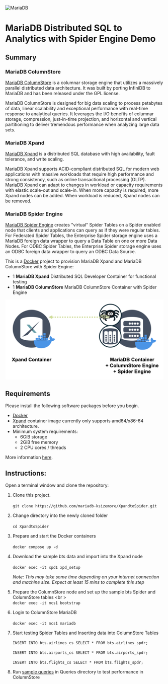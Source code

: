 ![MariaDB](https://mariadb.com/wp-content/uploads/2019/11/mariadb-logo_blue-transparent.png)

# MariaDB Distributed SQL to Analytics with Spider Engine Demo 

## Summary

### MariaDB ColumnStore 
[MariaDB ColumnStore](https://mariadb.com/products/columnstore/) is a columnar storage engine that utilizes a massively parallel distributed data architecture. It was built by porting InfiniDB to MariaDB and has been released under the GPL license.

MariaDB ColumnStore is designed for big data scaling to process petabytes of data, linear scalability and exceptional performance with real-time response to analytical queries. It leverages the I/O benefits of columnar storage, compression, just-in-time projection, and horizontal and vertical partitioning to deliver tremendous performance when analyzing large data sets.

### MariaDB Xpand 
[MariaDB Xpand](https://mariadb.com/products/enterprise/xpand/) is a distributed SQL database with high availability, fault tolerance, and write scaling.

MariaDB Xpand supports ACID-compliant distributed SQL for modern web applications with massive workloads that require high performance and strong consistency, such as online transactional processing (OLTP). MariaDB Xpand can adapt to changes in workload or capacity requirements with elastic scale-out and scale-in. When more capacity is required, more Xpand nodes can be added. When workload is reduced, Xpand nodes can be removed.

### MariaDB Spider Engine 

[MariaDB Spider Engine](https://mariadb.com/docs/server/storage-engines/spider/) creates "virtual" Spider Tables on a Spider enabled node that clients and applications can query as if they were regular tables. For Federated Spider Tables, the Enterprise Spider storage engine uses a MariaDB foreign data wrapper to query a Data Table on one or more Data Nodes. For ODBC Spider Tables, the Enterprise Spider storage engine uses an ODBC foreign data wrapper to query an ODBC Data Source.



This is a [Docker](https://hub.docker.com/r/mariadb/) project to provision MariaDB Xpand and MariaDB ColumnStore with Spider Engine:

*   1 **MariaDB Xpand** Distributed SQL Developer Container for functional testing
*   1 **MariaDB ColumnStore** MariaDB ColumnStore Container with Spider Engine


![Xpand to ColumnStore with Spider Docker](https://github.com/mariadb-ksizemore/XpandtoSpider/blob/master/XpandtoSpider.png)

## Requirements

Please install the following software packages before you begin.

*   [Docker](https://www.docker.com/get-started)
*   [Xpand](https://hub.docker.com/r/mariadb/xpand-single) container image currently only supports amd64/x86-64 architecture. 
* Minimum system requirements:
    * 6GiB storage
    * 2GiB free memory
    * 2 CPU cores / threads

 More information [here](https://hub.docker.com/r/mariadb/xpand-single).


## Instructions:

Open a terminal window and clone the repository:

1.  Clone this project. <br />  
    `git clone https://github.com/mariadb-ksizemore/XpandtoSpider.git`

2.  Change directory into the newly cloned folder <br />  
    `cd XpandtoSpider`

3.  Prepare and start the Docker containers <br />  
    `docker compose up -d` 
    
4.  Download the sample bts data and import into the Xpand node <br />  
    `docker exec -it xpd1 xpd_setup` 
    
    _Note: This may take some time depending on your internet connection and machine size. Expect at least 15 mins to complete this step_

5.  Prepare the ColumnStore node and set up the sample bts Spider and ColumnStore tables <br \>  
    `docker exec -it mcs1 bootstrap`  

6.  Login to ColumnStore MariaDB <br />  
    `docker exec -it mcs1 mariadb`
    
7.  Start testing Spider Tables and Inserting data into ColumnStore Tables <br />  

    `INSERT INTO bts.airlines_cs SELECT * FROM bts.airlines_spdr;`

    `INSERT INTO bts.airports_cs SELECT * FROM bts.airports_spdr;`
    
    `INSERT INTO bts.flights_cs SELECT * FROM bts.flights_spdr;`

8. Run [sample queries](https://github.com/mariadb-ksizemore/XpandtoSpider/tree/master/queries) in Queries directory to test performance in ColumnStore
